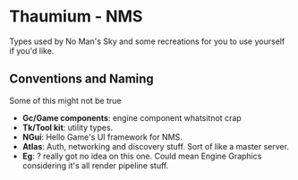 # Thaumium - NMS

Types used by No Man's Sky and some recreations for you to use yourself if you'd like.

## Conventions and Naming

Some of this might not be true

- **Gc/Game components**: engine component whatsitnot crap
- **Tk/Tool kit**: utility types.
- **NGui**: Hello Game's UI framework for NMS.
- **Atlas**: Auth, networking and discovery stuff. Sort of like a master server.
- **Eg**: ? really got no idea on this one. Could mean Engine Graphics considering it's all render pipeline stuff.

